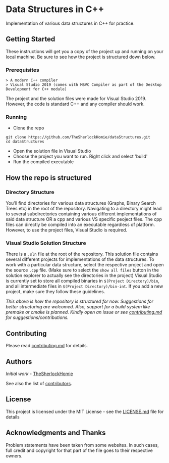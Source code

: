 # Data Structures in C++

Implementation of various data structures in C++ for practice.

## Getting Started

These instructions will get you a copy of the project up and running on your local machine. Be sure to see how the project is structured down below.

### Prerequisites

```
> A modern C++ compiler
> Visual Studio 2019 (comes with MSVC Compiler as part of the Desktop Development for C++ module)
```

The project and the solution files were made for Visual Studio 2019. However, the code is standard C++ and any compiler should work.

### Running

-   Clone the repo

```
git clone https://github.com/TheSherlockHomie/dataStructures.git
cd dataStructures
```

-   Open the solution file in Visual Studio
-   Choose the project you want to run. Right click and select 'build'
-   Run the compiled executable

## How the repo is structured

### Directory Structure

You'll find directories for various data structures (Graphs, Binary Search Trees etc) in the root of the repository. Navigating to a directory might lead to several subdirectories containing various different implementations of said data structure OR a cpp and various VS specific peoject files.
The cpp files can directly be compiled into an executable regardless of platform. However, to use the project files, Visual Studio is required.

### Visual Studio Solution Structure

There is a `.sln` file at the root of the repository. This solution file contains several different projects for implementations of the data structures. To work with a particular data structure, select the respective project and open the source `.cpp` file. (Make sure to select the `show all files` button in the solution explorer to actually see the directories in the project)
Visual Studio is currently set to store all compiled binaries in `$(Project Directory)/bin`, and all intermediate files in `$(Project Directory)/bin-int`. If you add a new project, make sure they follow these guidelines.

_This above is how the repository is structured for now. Suggestions for better structuring are welcomed. Also, support for a build system like premake or cmake is planned. Kindly open an issue or see [contributing.md](./contributing.md) for suggestions/contributions._

## Contributing

Please read [contributing.md](./contributing.md) for details.

## Authors

_Initial work_ - [TheSherlockHomie](https://github.com/TheSherlockHomie)

See also the list of [contributors](https://github.com/your/project/contributors).

## License

This project is licensed under the MIT License - see the [LICENSE.md](LICENSE.md) file for details

## Acknowledgments and Thanks

Problem statements have been taken from some websites. In such cases, full credit and copyright for that part of the file goes to their respective owners.
